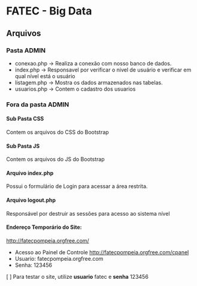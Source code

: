 # FATEC - Big Data

## Arquivos

### Pasta ADMIN

* conexao.php -> Realiza a conexão com nosso banco de dados.
* index.php -> Responsavel por verificar o nivel de usuário e verificar em qual nível está o usuário
* listagem.php -> Mostra os dados armazenados nas tabelas.
* usuarios.php -> Contem o cadastro dos usuarios

### Fora da pasta ADMIN

#### Sub Pasta CSS
Contem os arquivos do CSS do Bootstrap

#### Sub Pasta JS
Contem os arquivos do JS do Bootstrap

#### Arquivo index.php
Possui o formulário de Login para acessar a área restrita.

#### Arquivo logout.php
Responsável por destruir as sessões para acesso ao sistema nível

#### Endereço Temporário do Site:
http://fatecpompeia.orgfree.com/

- Acesso ao Painel de Controle
  http://fatecpompeia.orgfree.com/cpanel
- Usuario: fatecpompeia.orgfree.com
- Senha: 123456


[ ] Para testar o site, utilize **usuario** fatec e **senha** 123456